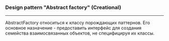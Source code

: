 ### Design pattern "Abstract factory" (Creational)

-----
AbstractFactory относиться к классу порождающих паттернов. Его основное назначение - предоставить интерфейс для создания семейства взаимосвязанных объектов, не специфицируя их классы.